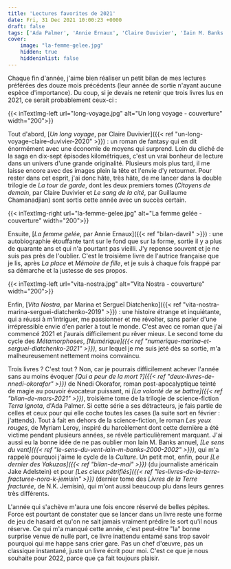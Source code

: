 ```yaml
---
title: 'Lectures favorites de 2021'
date: Fri, 31 Dec 2021 10:00:23 +0000
draft: false
tags: ['Ada Palmer', 'Annie Ernaux', 'Claire Duvivier', 'Iain M. Banks', 'Jake Adelstein', 'Les métamorphoses', 'Listes', 'Marina & Sergueï Diatchenko', 'Myriam Leroy', 'N.K. Jemisin', 'Nnedi Okorafor', 'Non-fiction', 'Roman', 'SFFF', Le Bélial', Aux Forges de Vulcain, Folio, L'Atalante, Le Livre de Poche, Points, Nouveaux Millénaires]
cover: 
    image: "la-femme-gelee.jpg"
    hidden: true
    hiddeninlist: false
---
```


Chaque fin d'année, j'aime bien réaliser un petit bilan de mes lectures préférées des douze mois précédents (leur année de sortie n'ayant aucune espèce d'importance). Du coup, si je devais ne retenir que trois livres lus en 2021, ce serait probablement ceux-ci :

{{< inTextImg-left url="long-voyage.jpg" alt="Un long voyage - couverture" width="200">}} 

Tout d'abord, [_Un long voyage_, par Claire Duvivier]({{< ref "un-long-voyage-claire-duvivier-2020" >}}) : un roman de fantasy qui en dit énormément avec une économie de moyens qui surprend. Loin du cliché de la saga en dix-sept épisodes kilométriques, c'est un vrai bonheur de lecture dans un univers d'une grande originalité. Plusieurs mois plus tard, il me laisse encore avec des images plein la tête et l'envie d'y retourner. Pour rester dans cet esprit, j'ai donc hâte, très hâte, de me lancer dans la double trilogie de _La tour de garde_, dont les deux premiers tomes (_Citoyens de demain_, par Claire Duvivier et _Le sang de la cité_, par Guillaume Chamanadjian) sont sortis cette année avec un succès certain.

{{< inTextImg-right url="la-femme-gelee.jpg" alt="La femme gelée - couverture" width="200">}} 

Ensuite, [_La femme gelée_, par Annie Ernaux]({{< ref "bilan-davril" >}}) : une autobiographie étouffante tant sur le fond que sur la forme, sortie il y a plus de quarante ans et qui n'a pourtant pas vieilli. J'y repense souvent et je ne suis pas près de l'oublier. C'est le troisième livre de l'autrice française que je lis, après _La place_ et _Mémoire de fille_, et je suis à chaque fois frappé par sa démarche et la justesse de ses propos.

{{< inTextImg-left url="vita-nostra.jpg" alt="Vita Nostra - couverture" width="200">}} 

Enfin, [_Vita Nostra_, par Marina et Sergueï Diatchenko]({{< ref "vita-nostra-marina-serguei-diatchenko-2019" >}}) : une histoire étrange et inquiétante, qui a réussi à m'intriguer, me passionner et me révolter, sans parler d'une irrépressible envie d'en parler à tout le monde. C'est avec ce roman que j'ai commencé 2021 et j'aurais difficilement pu rêver mieux. Le second tome du cycle des _Métamorphoses_, _[Numérique]({{< ref "numerique-marina-et-serguei-diatchenko-2021" >}})_, sur lequel je me suis jeté dès sa sortie, m'a malheureusement nettement moins convaincu.

Trois livres ? C'est tout ? Non, car je pourrais difficilement achever l'année sans au moins évoquer _[Qui a peur de la mort ?]({{< ref "deux-livres-de-nnedi-okorafor" >}})_ de Nnedi Okorafor, roman post-apocalyptique teinté de magie au pouvoir évocateur puissant, ni _[La volonté de se battre]({{< ref "bilan-de-mars-2021" >}})_, troisième tome de la trilogie de science-fiction _Terra Ignota_, d'Ada Palmer. Si cette série a ses détracteurs, je fais partie de celles et ceux pour qui elle coche toutes les cases (la suite sort en février : j'attends). Tout à fait en dehors de la science-fiction, le roman _Les yeux rouges_, de Myriam Leroy, inspiré du harcèlement dont cette dernière a été victime pendant plusieurs années, se révèle particulièrement marquant. J'ai aussi eu la bonne idée de ne pas oublier mon Iain M. Banks annuel, _[Le sens du vent]({{< ref "le-sens-du-vent-iain-m-banks-2000-2002" >}})_, qui m'a rappelé pourquoi j'aime le cycle de la _Culture_. Un petit mot, enfin, pour _[Le dernier des Yakuzas]({{< ref "bilan-de-mai" >}})_ (du journaliste américain Jake Adelstein) et pour _[Les cieux pétrifiés]({{< ref "les-livres-de-la-terre-fracturee-nora-k-jemisin" >}})_ (dernier tome des _Livres de la Terre fracturée_, de N.K. Jemisin), qui m'ont aussi beaucoup plu dans leurs genres très différents.

L'année qui s'achève m'aura une fois encore réservé de belles pépites. Force est pourtant de constater que se lancer dans un livre reste une forme de jeu de hasard et qu'on ne sait jamais vraiment prédire le sort qu'il nous réserve. Ce qui m'a manqué cette année, c'est peut-être "la" bonne surprise venue de nulle part, ce livre inattendu entamé sans trop savoir pourquoi qui me happe sans crier gare. Pas un chef d'œuvre, pas un classique instantané, juste un livre écrit pour moi. C'est ce que je nous souhaite pour 2022, parce que ça fait toujours plaisir.